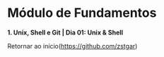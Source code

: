 # Módulo de Fundamentos

**1. Unix, Shell e Git | Dia 01: Unix & Shell**

Retornar ao início(https://github.com/zstgar)
